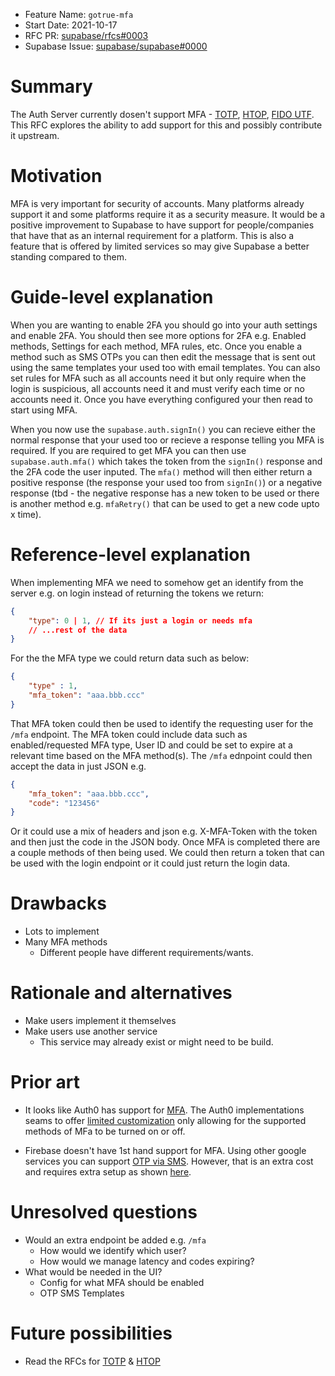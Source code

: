 - Feature Name: `gotrue-mfa`
- Start Date: 2021-10-17
- RFC PR: [supabase/rfcs#0003](https://github.com/supabase/rfcs/pull/3)
- Supabase Issue: [supabase/supabase#0000](https://github.com/supabase/supabase/issues/0000)

# Summary
[summary]: #summary

The Auth Server currently dosen't support MFA - [TOTP](https://datatracker.ietf.org/doc/html/rfc6238), [HTOP](https://datatracker.ietf.org/doc/html/rfc4226), [FIDO UTF](https://fidoalliance.org/specs/fido-u2f-v1.2-ps-20170411/fido-u2f-README-v1.2-ps-20170411.txt). This RFC explores the ability to add support for this and possibly contribute it upstream. 

# Motivation
[motivation]: #motivation

MFA is very important for security of accounts. Many platforms already support it and some platforms require it as a security measure. It would be a positive improvement to Supabase to have support for people/companies that have that as an internal requirement for a platform. This is also a feature that is offered by limited services so may give Supabase a better standing compared to them.

# Guide-level explanation
[guide-level-explanation]: #guide-level-explanation

When you are wanting to enable 2FA you should go into your auth settings and enable 2FA. You should then see more options for 2FA e.g. Enabled methods, Settings for each method, MFA rules, etc. Once you enable a method such as SMS OTPs you can then edit the message that is sent out using the same templates your used too with email templates. You can also set rules for MFA such as all accounts need it but only require when the login is suspicious, all accounts need it and must verify each time or no accounts need it. Once you have everything configured your then read to start using MFA.

When you now use the `supabase.auth.signIn()` you can recieve either the normal response that your used too or recieve a response telling you MFA is required. If you are required to get MFA you can then use `supabase.auth.mfa()` which takes the token from the `signIn()` response and the 2FA code the user inputed. The `mfa()` method will then either return a positive response (the response your used too from `signIn()`) or a negative response (tbd -  the negative response has a new token to be used or there is another method e.g. `mfaRetry()` that can be used to get a new code upto x time). 

# Reference-level explanation
[reference-level-explanation]: #reference-level-explanation

When implementing MFA we need to somehow get an identify from the server e.g. on login instead of returning the tokens we return:
```json
{
    "type": 0 | 1, // If its just a login or needs mfa
    // ...rest of the data
}
```
For the the MFA type we could return data such as below:
```json
{
    "type" : 1,
    "mfa_token": "aaa.bbb.ccc"
}
```
That MFA token could then be used to identify the requesting user for the `/mfa` endpoint. The MFA token could include data such as enabled/requested MFA type, User ID and could be set to expire at a relevant time based on the MFA method(s). The `/mfa` ednpoint could then accept the data in just JSON e.g.
```json
{
    "mfa_token": "aaa.bbb.ccc",
    "code": "123456" 
}
```
Or it could use a mix of headers and json e.g. X-MFA-Token with the token and then just the code in the JSON body. Once MFA is completed there are a couple methods of then being used. We could then return a token that can be used with the login endpoint or it could just return the login data.


# Drawbacks
[drawbacks]: #drawbacks

- Lots to implement
- Many MFA methods
  - Different people have different requirements/wants.

# Rationale and alternatives
[rationale-and-alternatives]: #rationale-and-alternatives

- Make users implement it themselves
- Make users use another service
  - This service may already exist or might need to be build.

# Prior art
[prior-art]: #prior-art

- It looks like Auth0 has support for [MFA](https://auth0.com/docs/login/mfa). The Auth0 implementations seams to offer [limited customization](https://auth0.com/docs/login/mfa/customize-mfa-user-pages) only allowing for the supported methods of MFa to be turned on or off.

- Firebase doesn't have 1st hand support for MFA. Using other google services you can support [OTP via SMS](https://stackoverflow.com/a/52906804/14918759). However, that is an extra cost and requires extra setup as shown [here](https://cloud.google.com/identity-platform/docs/web/mfa).

# Unresolved questions
[unresolved-questions]: #unresolved-questions

- Would an extra endpoint be added e.g. `/mfa`
  - How would we identify which user?
  - How would we manage latency and codes expiring?
- What would be needed in the UI?
  - Config for what MFA should be enabled
  - OTP SMS Templates

# Future possibilities
[future-possibilities]: #future-possibilities

- Read the RFCs for [TOTP](https://datatracker.ietf.org/doc/html/rfc6238) & [HTOP](https://datatracker.ietf.org/doc/html/rfc4226)

